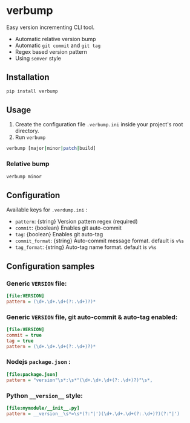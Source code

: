 # verbump

Easy version incrementing CLI tool.

* Automatic relative version bump
* Automatic `git commit` and `git tag`
* Regex based version pattern
* Using `semver` style

## Installation

```bash
pip install verbump
```

## Usage

1. Create the configuration file `.verbump.ini` inside your project's root directory.
2. Run `verbump`

```bash
verbump [major|minor|patch|build]
```

### Relative bump

```bash
verbump minor
```

## Configuration

Available keys for `.verdump.ini` :

* `pattern`: {string} Version pattern regex (required)
* `commit`: {boolean} Enables git auto-commit
* `tag`: {boolean} Enables git auto-tag
* `commit_format`: {string} Auto-commit message format. default is `v%s`
* `tag_format`: {string} Auto-tag name format. default is `v%s`

## Configuration samples

### Generic `VERSION` file:

```ini
[file:VERSION]
pattern = (\d+.\d+.\d+(?:.\d+)?)*
```

### Generic `VERSION` file, git auto-commit & auto-tag enabled:

```ini
[file:VERSION]
commit = true
tag = true
pattern = (\d+.\d+.\d+(?:.\d+)?)*
```

### Nodejs `package.json` :

```ini
[file:package.json]
pattern = "version"\s*:\s*"(\d+.\d+.\d+(?:.\d+)?)"\s*,
```

### Python `__version__` style:

```ini
[file:mymodule/__init__.py]
pattern = __version__\s*=\s*(?:"|')(\d+.\d+.\d+(?:.\d+)?)(?:"|')
```
